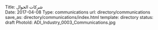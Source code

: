 Title:          شركات الجوال  
Date:           2017-04-08
Type:           communications
url:            directory/communications
save_as:        directory/communications/index.html
template:       directory
status:         draft
PhotoId:        ADI_Industry_0003_Communications.jpg
